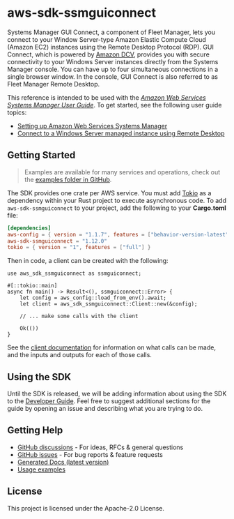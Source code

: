# aws-sdk-ssmguiconnect

Systems Manager GUI Connect, a component of Fleet Manager, lets you connect to your Window Server-type Amazon Elastic Compute Cloud (Amazon EC2) instances using the Remote Desktop Protocol (RDP). GUI Connect, which is powered by [Amazon DCV](https://docs.aws.amazon.com/dcv/latest/adminguide/what-is-dcv.html), provides you with secure connectivity to your Windows Server instances directly from the Systems Manager console. You can have up to four simultaneous connections in a single browser window. In the console, GUI Connect is also referred to as Fleet Manager Remote Desktop.

This reference is intended to be used with the [_Amazon Web Services Systems Manager User Guide_](https://docs.aws.amazon.com/systems-manager/latest/userguide/). To get started, see the following user guide topics:
  - [Setting up Amazon Web Services Systems Manager](https://docs.aws.amazon.com/systems-manager/latest/userguide/systems-manager-setting-up.html)
  - [Connect to a Windows Server managed instance using Remote Desktop](https://docs.aws.amazon.com/systems-manager/latest/userguide/fleet-rdp.html)

## Getting Started

> Examples are available for many services and operations, check out the
> [examples folder in GitHub](https://github.com/awslabs/aws-sdk-rust/tree/main/examples).

The SDK provides one crate per AWS service. You must add [Tokio](https://crates.io/crates/tokio)
as a dependency within your Rust project to execute asynchronous code. To add `aws-sdk-ssmguiconnect` to
your project, add the following to your **Cargo.toml** file:

```toml
[dependencies]
aws-config = { version = "1.1.7", features = ["behavior-version-latest"] }
aws-sdk-ssmguiconnect = "1.12.0"
tokio = { version = "1", features = ["full"] }
```

Then in code, a client can be created with the following:

```rust,no_run
use aws_sdk_ssmguiconnect as ssmguiconnect;

#[::tokio::main]
async fn main() -> Result<(), ssmguiconnect::Error> {
    let config = aws_config::load_from_env().await;
    let client = aws_sdk_ssmguiconnect::Client::new(&config);

    // ... make some calls with the client

    Ok(())
}
```

See the [client documentation](https://docs.rs/aws-sdk-ssmguiconnect/latest/aws_sdk_ssmguiconnect/client/struct.Client.html)
for information on what calls can be made, and the inputs and outputs for each of those calls.

## Using the SDK

Until the SDK is released, we will be adding information about using the SDK to the
[Developer Guide](https://docs.aws.amazon.com/sdk-for-rust/latest/dg/welcome.html). Feel free to suggest
additional sections for the guide by opening an issue and describing what you are trying to do.

## Getting Help

* [GitHub discussions](https://github.com/awslabs/aws-sdk-rust/discussions) - For ideas, RFCs & general questions
* [GitHub issues](https://github.com/awslabs/aws-sdk-rust/issues/new/choose) - For bug reports & feature requests
* [Generated Docs (latest version)](https://awslabs.github.io/aws-sdk-rust/)
* [Usage examples](https://github.com/awslabs/aws-sdk-rust/tree/main/examples)

## License

This project is licensed under the Apache-2.0 License.

